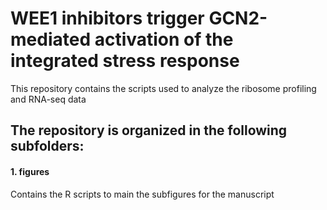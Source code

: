 # WEE1 inhibitors trigger GCN2-mediated activation of the integrated stress response
This repository contains the scripts used to analyze the ribosome profiling and RNA-seq data

## The repository is organized in the following subfolders:
#### 1. figures
Contains the R scripts to main the subfigures for the manuscript

